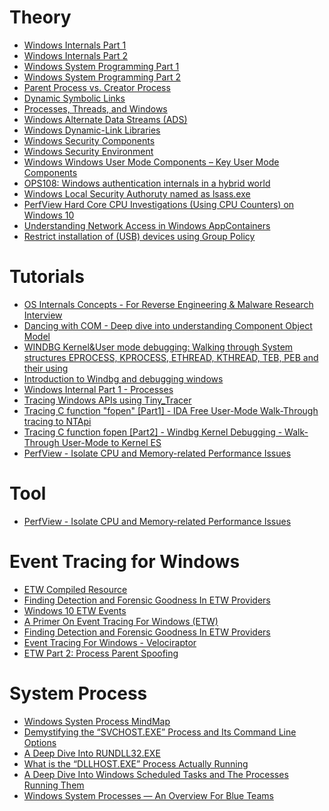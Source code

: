 # Theory 
  - [Windows Internals Part 1](https://www.amazon.in/Windows-Internals-Part-architecture-management-ebook/dp/B0711FDMRR)
  - [Windows Internals Part 2](https://www.microsoftpressstore.com/store/windows-internals-part-2-9780135462331)
  - [Windows System Programming Part 1]()
  - [Windows System Programming Part 2]()
  - [Parent Process vs. Creator Process](https://scorpiosoftware.net/2021/01/10/parent-process-vs-creator-process/)
  - [Dynamic Symbolic Links](https://scorpiosoftware.net/2021/04/30/dynamic-symbolic-links/)
  - [Processes, Threads, and Windows](https://scorpiosoftware.net/2021/07/03/processes-threads-and-windows/amp/?__twitter_impression=true)
  - [Windows Alternate Data Streams (ADS)](https://www.winitor.com/pdf/NtfsAlternateDataStreams.pdf)
  - [Windows Dynamic-Link Libraries](https://www.winitor.com/pdf/DynamicLinkLibraries.pdf)
  - [Windows Security Components](https://www.winitor.com/pdf/WindowsSecurityComponents.pdf)
  - [Windows Security Environment](https://www.winitor.com/pdf/WindowsSecurityEnvironment.pdf)
  - [Windows Windows User Mode Components – Key User Mode Components](https://www.winitor.com/pdf/WindowsUserModeComponents.pdf)
  - [OPS108: Windows authentication internals in a hybrid world](https://www.youtube.com/watch?v=IlIP13iqJOg)
  - [Windows Local Security Authoruty named as lsass.exe](https://twitter.com/SteveSyfuhs/status/1423387173164707840)
  - [PerfView Hard Core CPU Investigations (Using CPU Counters) on Windows 10](https://docs.microsoft.com/en-us/archive/blogs/vancem/perfview-hard-core-cpu-investigations-using-cpu-counters-on-windows-10)
  - [Understanding Network Access in Windows AppContainers](https://googleprojectzero.blogspot.com/2021/08/understanding-network-access-windows-app.html?m=1)
  - [Restrict installation of (USB) devices using Group Policy](https://4sysops.com/archives/restrict-installation-of-usb-devices-using-group-policy/)

# Tutorials 
  - [OS Internals Concepts - For Reverse Engineering & Malware Research Interview](https://www.youtube.com/playlist?list=PLKwUZp9HwWoCZ7wjx-wQBlvudxauhcxpn)
  - [Dancing with COM - Deep dive into understanding Component Object Model](https://www.youtube.com/watch?v=8tjrFm2K30Q)
  - [WINDBG Kernel&User mode debugging: Walking through System structures EPROCESS, KPROCESS, ETHREAD, KTHREAD, TEB, PEB and their using](https://github.com/Dump-GUY/Malware-analysis-and-Reverse-engineering/blob/main/WINDBG%20Kernel%26User%20Mode%20Debugging/WINDBG%20Kernel%26User%20Mode%20Debugging.md)
  - [Introduction to Windbg and debugging windows](https://www.youtube.com/playlist?list=PLhx7-txsG6t6n_E2LgDGqgvJtCHPL7UFu)
  - [Windows Internal Part 1 - Processes](https://www.youtube.com/playlist?list=PLhx7-txsG6t5i-kIZ_hwJSgZrnka4GXvn)
  - [Tracing Windows APIs using Tiny_Tracer](https://www.youtube.com/watch?v=bPcCY-71XQQ)
  - [Tracing C function "fopen" [Part1] - IDA Free User-Mode Walk-Through tracing to NTApi](https://www.youtube.com/watch?v=1HZCg1gVPpw&list=PLf5wwHGjuyZ3DL3A2fB3doTtdp7uSwrg-&index=8)
  - [Tracing C function fopen [Part2] - Windbg Kernel Debugging - Walk-Through User-Mode to Kernel ES](https://www.youtube.com/watch?v=8oaEAPC84gc&list=PLf5wwHGjuyZ3DL3A2fB3doTtdp7uSwrg-&index=9)
  - [PerfView - Isolate CPU and Memory-related Performance Issues](https://channel9.msdn.com/Series/PerfView-Tutorial)
 
 # Tool
  - [PerfView - Isolate CPU and Memory-related Performance Issues](https://github.com/microsoft/perfview)
 
 # Event Tracing for Windows
  - [ETW Compiled Resource](https://github.com/nasbench/ETW-Resources)
  - [Finding Detection and Forensic Goodness In ETW Providers](https://github.com/nasbench/MindMaps/tree/main/Finding%20Detection%20and%20Forensic%20Goodness%20In%20ETW%20Providers)
  - [Windows 10 ETW Events](https://github.com/jdu2600/Windows10EtwEvents)
  - [A Primer On Event Tracing For Windows (ETW)](https://nasbench.medium.com/a-primer-on-event-tracing-for-windows-etw-997725c082bf)
  - [Finding Detection and Forensic Goodness In ETW Providers](https://nasbench.medium.com/finding-detection-and-forensic-goodness-in-etw-providers-7c7a2b5b5f4f)
  - [Event Tracing For Windows - Velociraptor](https://velociraptor.velocidex.com/event-tracing-for-windows-41eb031abd69)
  - [ETW Part 2: Process Parent Spoofing](https://velociraptor.velocidex.com/etw-part-2-process-parent-spoofing-99df7e3db94d)

# System Process
  - [Windows Systen Process MindMap](https://github.com/nasbench/MindMaps/blob/main/Windows%20System%20Processes/Windows%20Services%20(Creation).xmind)
  - [Demystifying the “SVCHOST.EXE” Process and Its Command Line Options](https://nasbench.medium.com/demystifying-the-svchost-exe-process-and-its-command-line-options-508e9114e747)
  - [A Deep Dive Into RUNDLL32.EXE](https://nasbench.medium.com/a-deep-dive-into-rundll32-exe-642344b41e90)
  - [What is the “DLLHOST.EXE” Process Actually Running](https://nasbench.medium.com/what-is-the-dllhost-exe-process-actually-running-ef9fe4c19c08)
  - [A Deep Dive Into Windows Scheduled Tasks and The Processes Running Them](https://nasbench.medium.com/a-deep-dive-into-windows-scheduled-tasks-and-the-processes-running-them-218d1eed4cce)
  - [Windows System Processes — An Overview For Blue Teams](https://nasbench.medium.com/windows-system-processes-an-overview-for-blue-teams-42fa7a617920)


